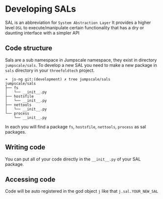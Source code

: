 # Developing SALs

SAL is an abbreviation for `System Abstraction Layer` It provides a higher level `DSL` to execute/manipulate certain functionality that has a dry or daunting interface with a simpler API

## Code structure
Sals are a sub namespace in Jumpscale namespace, they exist in directory `jumpscale/sals`. To develop a new SAL you need to make a new package in `sals` directory in your `threefoldtech` project.


```
➜  js-ng git:(development) ✗ tree jumpscale/sals
jumpscale/sals
├── fs
│   └── __init__.py
├── hostsfile
│   └── __init__.py
├── nettools
│   └── __init__.py
└── process
    └── __init__.py
```

In each you will find a package `fs`, `hostsfile`, `nettools`, `process` as sal packages.

## Writing code
You can put all of your code directly in the `__init__.py` of your SAL package.


## Accessing code
Code will be auto registered in the god object `j` like that `j.sal.YOUR_NEW_SAL`


